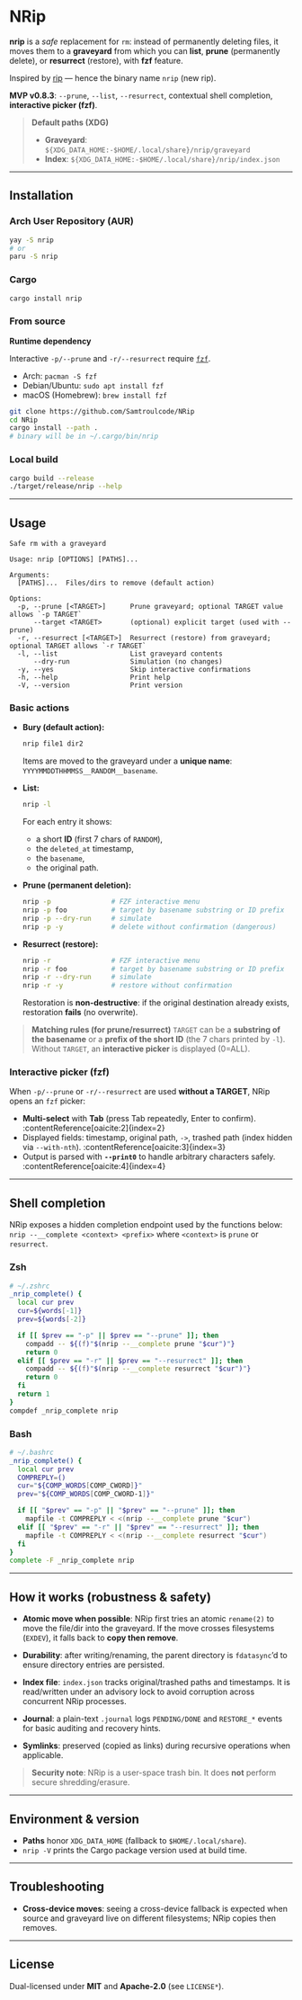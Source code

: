 # NRip

**nrip** is a *safe* replacement for `rm`: instead of permanently deleting files, it moves them to a **graveyard** from which you can **list**, **prune** (permanently delete), or **resurrect** (restore), with **fzf** feature.

Inspired by [rip](https://github.com/nivekuil/rip) — hence the binary name `nrip` (new rip).

**MVP v0.8.3**: `--prune`, `--list`, `--resurrect`, contextual shell completion, **interactive picker (fzf)**.

> **Default paths (XDG)**
>
> * **Graveyard**: `${XDG_DATA_HOME:-$HOME/.local/share}/nrip/graveyard`
> * **Index**: `${XDG_DATA_HOME:-$HOME/.local/share}/nrip/index.json`

---

## Installation

### Arch User Repository (AUR)

```bash
yay -S nrip
# or
paru -S nrip
```

### Cargo

```bash
cargo install nrip
```

### From source

**Runtime dependency**

Interactive `-p/--prune` and `-r/--resurrect` require [`fzf`](https://github.com/junegunn/fzf).

* Arch: `pacman -S fzf`
* Debian/Ubuntu: `sudo apt install fzf`
* macOS (Homebrew): `brew install fzf`

```bash
git clone https://github.com/Samtroulcode/NRip
cd NRip
cargo install --path .
# binary will be in ~/.cargo/bin/nrip
```

### Local build

```bash
cargo build --release
./target/release/nrip --help
```

---

## Usage

```
Safe rm with a graveyard

Usage: nrip [OPTIONS] [PATHS]...

Arguments:
  [PATHS]...  Files/dirs to remove (default action)

Options:
  -p, --prune [<TARGET>]      Prune graveyard; optional TARGET value allows `-p TARGET`
      --target <TARGET>       (optional) explicit target (used with --prune)
  -r, --resurrect [<TARGET>]  Resurrect (restore) from graveyard; optional TARGET allows `-r TARGET`
  -l, --list                  List graveyard contents
      --dry-run               Simulation (no changes)
  -y, --yes                   Skip interactive confirmations
  -h, --help                  Print help
  -V, --version               Print version
```

### Basic actions

* **Bury (default action):**

  ```bash
  nrip file1 dir2
  ```

  Items are moved to the graveyard under a **unique name**:
  `YYYYMMDDTHHMMSS__RANDOM__basename`.

* **List:**

  ```bash
  nrip -l
  ```

  For each entry it shows:

  * a short **ID** (first 7 chars of `RANDOM`),
  * the `deleted_at` timestamp,
  * the `basename`,
  * the original path.

* **Prune (permanent deletion):**

  ```bash
  nrip -p               # FZF interactive menu
  nrip -p foo           # target by basename substring or ID prefix
  nrip -p --dry-run     # simulate
  nrip -p -y            # delete without confirmation (dangerous)
  ```

* **Resurrect (restore):**

  ```bash
  nrip -r               # FZF interactive menu
  nrip -r foo           # target by basename substring or ID prefix
  nrip -r --dry-run     # simulate
  nrip -r -y            # restore without confirmation
  ```

  Restoration is **non-destructive**: if the original destination already exists, restoration **fails** (no overwrite).

> **Matching rules (for prune/resurrect)**
> `TARGET` can be a **substring of the basename** or a **prefix of the short ID** (the 7 chars printed by `-l`).
> Without `TARGET`, an **interactive picker** is displayed (0=ALL).

### Interactive picker (fzf)

When `-p/--prune` or `-r/--resurrect` are used **without a TARGET**, NRip opens an `fzf` picker:

* **Multi-select** with **Tab** (press Tab repeatedly, Enter to confirm). :contentReference[oaicite:2]{index=2}
* Displayed fields: timestamp, original path, `->`, trashed path (index hidden via `--with-nth`). :contentReference[oaicite:3]{index=3}
* Output is parsed with **`--print0`** to handle arbitrary characters safely. :contentReference[oaicite:4]{index=4}

---

## Shell completion

NRip exposes a hidden completion endpoint used by the functions below:
`nrip --__complete <context> <prefix>` where `<context>` is `prune` or `resurrect`.

### Zsh

```zsh
# ~/.zshrc
_nrip_complete() {
  local cur prev
  cur=${words[-1]}
  prev=${words[-2]}

  if [[ $prev == "-p" || $prev == "--prune" ]]; then
    compadd -- ${(f)"$(nrip --__complete prune "$cur")"}
    return 0
  elif [[ $prev == "-r" || $prev == "--resurrect" ]]; then
    compadd -- ${(f)"$(nrip --__complete resurrect "$cur")"}
    return 0
  fi
  return 1
}
compdef _nrip_complete nrip
```

### Bash

```bash
# ~/.bashrc
_nrip_complete() {
  local cur prev
  COMPREPLY=()
  cur="${COMP_WORDS[COMP_CWORD]}"
  prev="${COMP_WORDS[COMP_CWORD-1]}"

  if [[ "$prev" == "-p" || "$prev" == "--prune" ]]; then
    mapfile -t COMPREPLY < <(nrip --__complete prune "$cur")
  elif [[ "$prev" == "-r" || "$prev" == "--resurrect" ]]; then
    mapfile -t COMPREPLY < <(nrip --__complete resurrect "$cur")
  fi
}
complete -F _nrip_complete nrip
```

---

## How it works (robustness & safety)

* **Atomic move when possible**: NRip first tries an atomic `rename(2)` to move the file/dir into the graveyard. If the move crosses filesystems (`EXDEV`), it falls back to **copy then remove**.

* **Durability**: after writing/renaming, the parent directory is `fdatasync`’d to ensure directory entries are persisted.

* **Index file**: `index.json` tracks original/trashed paths and timestamps. It is read/written under an advisory lock to avoid corruption across concurrent NRip processes.

* **Journal**: a plain-text `.journal` logs `PENDING/DONE` and `RESTORE_*` events for basic auditing and recovery hints.

* **Symlinks**: preserved (copied as links) during recursive operations when applicable.

> **Security note**: NRip is a user-space trash bin. It does **not** perform secure shredding/erasure.

---

## Environment & version

* **Paths** honor `XDG_DATA_HOME` (fallback to `$HOME/.local/share`).
* `nrip -V` prints the Cargo package version used at build time.

---

## Troubleshooting

* **Cross-device moves**: seeing a cross-device fallback is expected when source and graveyard live on different filesystems; NRip copies then removes.

---

## License

Dual-licensed under **MIT** and **Apache-2.0** (see `LICENSE*`).
